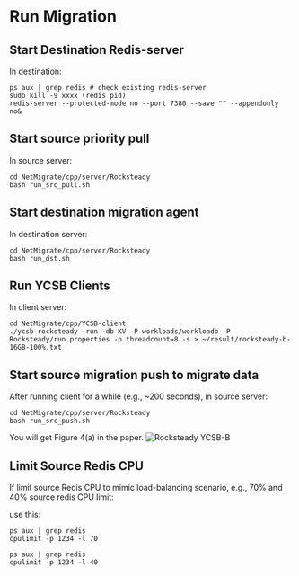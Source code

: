 # Run Migration  

## Start Destination Redis-server 
In destination:
```
ps aux | grep redis # check existing redis-server
sudo kill -9 xxxx (redis pid)
redis-server --protected-mode no --port 7380 --save "" --appendonly no&
```


## Start source priority pull 
In source server:
```
cd NetMigrate/cpp/server/Rocksteady
bash run_src_pull.sh
```

## Start destination migration agent
In destination server:
```
cd NetMigrate/cpp/server/Rocksteady
bash run_dst.sh
```


## Run YCSB Clients
In client server:
```
cd NetMigrate/cpp/YCSB-client
./ycsb-rocksteady -run -db KV -P workloads/workloadb -P Rocksteady/run.properties -p threadcount=8 -s > ~/result/rocksteady-b-16GB-100%.txt
```

## Start source migration push to migrate data

After running client for a while (e.g., ~200 seconds), in source server:
```
cd NetMigrate/cpp/server/Rocksteady
bash run_src_push.sh
```

You will get Figure 4(a) in the paper.
![Rocksteady YCSB-B](figures/rocksteady-b-16GB-100)

## Limit Source Redis CPU
If limit source Redis CPU to mimic load-balancing scenario, e.g., 70% and 40% source redis CPU limit:

use this:
```
ps aux | grep redis
cpulimit -p 1234 -l 70
```

```
ps aux | grep redis
cpulimit -p 1234 -l 40
```



